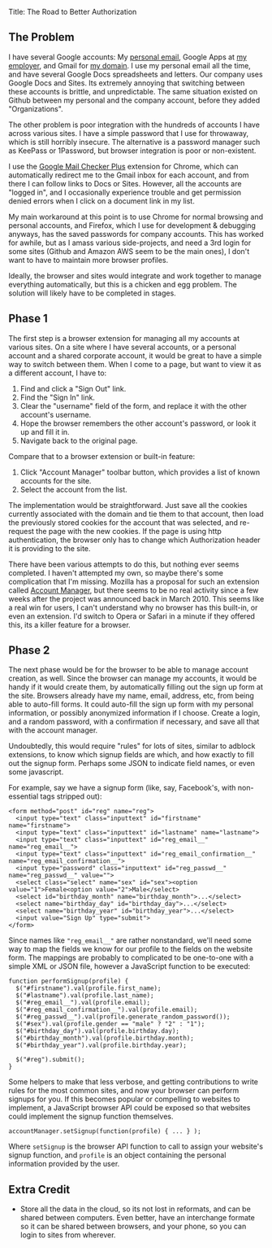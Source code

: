 Title: The Road to Better Authorization

The Problem
-----------

I have several Google accounts: My [personal email][], Google Apps at [my employer][], and Gmail for [my domain][]. I use my personal email all the time, and have several Google Docs spreadsheets and letters. Our company uses Google Docs and Sites. Its extremely annoying that switching between these accounts is brittle, and unpredictable. The same situation existed on Github between my personal and the company account, before they added "Organizations".

The other problem is poor integration with the hundreds of accounts I have across various sites. I have a simple password that I use for throwaway, which is still horribly insecure. The alternative is a password manager such as KeePass or 1Password, but browser integration is poor or non-existent.

I use the [Google Mail Checker Plus][GMCP] extension for Chrome, which can automatically redirect me to the Gmail inbox for each account, and from there I can follow links to Docs or Sites. However, all the accounts are "logged in", and I occasionally experience trouble and get permission denied errors when I click on a document link in my list.

My main workaround at this point is to use Chrome for normal browsing and personal accounts, and Firefox, which I use for development & debugging anyways, has the saved passwords for company accounts. This has worked for awhile, but as I amass various side-projects, and need a 3rd login for some sites (Github and Amazon AWS seem to be the main ones), I don't want to have to maintain more browser profiles.

Ideally, the browser and sites would integrate and work together to manage everything automatically, but this is a chicken and egg problem. The solution will likely have to be completed in stages.

Phase 1
-------

The first step is a browser extension for managing all my accounts at various sites. On a site where I have several accounts, or a personal account and a shared corporate account, it would be great to have a simple way to switch between them. When I come to a page, but want to view it as a different account, I have to:

 1. Find and click a "Sign Out" link.
 2. Find the "Sign In" link.
 3. Clear the "username" field of the form, and replace it with the other account's username.
 4. Hope the browser remembers the other account's password, or look it up and fill it in.
 5. Navigate back to the original page.

Compare that to a browser extension or built-in feature:

 1. Click "Account Manager" toolbar button, which provides a list of known accounts for the site.
 2. Select the account from the list.

The implementation would be straightforward. Just save all the cookies currently associated with the domain and tie them to that account, then load the previously stored cookies for the account that was selected, and re-request the page with the new cookies. If the page is using http authentication, the browser only has to change which Authorization header it is providing to the site.

There have been various attempts to do this, but nothing ever seems completed. I haven't attempted my own, so maybe there's some complication that I'm missing. Mozilla has a proposal for such an extension called [Account Manager][], but there seems to be no real activity since a few weeks after the project was announced back in March 2010. This seems like a real win for users, I can't understand why no browser has this built-in, or even an extension. I'd switch to Opera or Safari in a minute if they offered this, its a killer feature for a browser.

Phase 2
-------

The next phase would be for the browser to be able to manage account creation, as well. Since the browser can manage my accounts, it would be handy if it would create them, by automatically filling out the sign up form at the site. Browsers already have my name, email, address, etc, from being able to auto-fill forms. It could auto-fill the sign up form with my personal information, or possibly anonymized information if I choose. Create a login, and a random password, with a confirmation if necessary, and save all that with the account manager.

Undoubtedly, this would require "rules" for lots of sites, similar to adblock extensions, to know which signup fields are which, and how exactly to fill out the signup form. Perhaps some JSON to indicate field names, or even some javascript.

For example, say we have a signup form (like, say, Facebook's, with non-essential tags stripped out):

    <form method="post" id="reg" name="reg">
      <input type="text" class="inputtext" id="firstname" name="firstname">
      <input type="text" class="inputtext" id="lastname" name="lastname">
      <input type="text" class="inputtext" id="reg_email__" name="reg_email__">
      <input type="text" class="inputtext" id="reg_email_confirmation__" name="reg_email_confirmation__">
      <input type="password" class="inputtext" id="reg_passwd__" name="reg_passwd__" value="">
      <select class="select" name="sex" id="sex"><option value="1">Female<option value="2">Male</select>
      <select id="birthday_month" name="birthday_month">...</select>
      <select name="birthday_day" id="birthday_day">...</select>
      <select name="birthday_year" id="birthday_year">...</select>
      <input value="Sign Up" type="submit">
    </form>

Since names like `"reg_email__"` are rather nonstandard, we'll need some way to map the fields we know for our profile to the fields on the website form. The mappings are probably to complicated to be one-to-one with a simple XML or JSON file, however a JavaScript function to be executed:

    function performSignup(profile) {
      $("#firstname").val(profile.first_name);
      $("#lastname").val(profile.last_name);
      $("#reg_email__").val(profile.email);
      $("#reg_email_confirmation__").val(profile.email);
      $("#reg_passwd__").val(profile.generate_random_password());
      $("#sex").val(profile.gender == "male" ? "2" : "1");
      $("#birthday_day").val(profile.birthday.day);
      $("#birthday_month").val(profile.birthday.month);
      $("#birthday_year").val(profile.birthday.year);

      $("#reg").submit();
    }

Some helpers to make that less verbose, and getting contributions to write rules for the most common sites, and now your browser can perform signups for you. If this becomes popular or compelling to websites to implement, a JavaScript browser API could be exposed so that websites could implement the signup function themselves.

    accountManager.setSignup(function(profile) { ... } );

Where `setSignup` is the browser API function to call to assign your website's signup function, and `profile` is an object containing the personal information provided by the user.




Extra Credit
------------

 * Store all the data in the cloud, so its not lost in reformats, and can be shared between computers. Even better, have an interchange formate so it can be shared between browsers, and your phone, so you can login to sites from wherever.




[personal email]:          mailto:psadauskas@gmail.com
[my employer]:             http://absolute-performance.com
[my domain]:               http://theamazingrando.com
[GMCP]:                    http://chrome.desc.se/
[Account Manager]:         https://wiki.mozilla.org/Labs/Weave/Identity/Account_Manager

